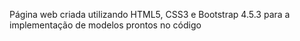 Página web criada utilizando HTML5, CSS3 e Bootstrap 4.5.3 para a implementação de modelos prontos no código
